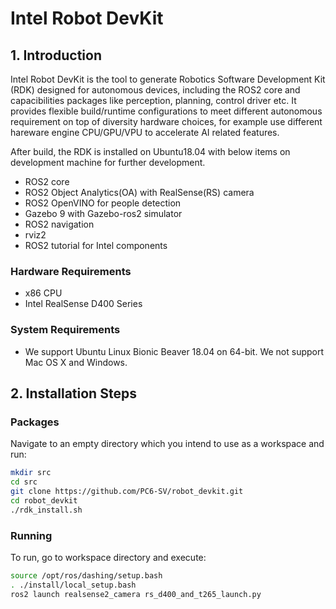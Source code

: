 # Intel Robot DevKit

## 1. Introduction
Intel Robot DevKit is the tool to generate Robotics Software Development Kit (RDK) designed for autonomous devices, including the ROS2 core and capacibilities packages like perception, planning, control driver etc. It provides flexible build/runtime configurations to meet different autonomous requirement on top of diversity hardware choices, for example use different hareware engine CPU/GPU/VPU to accelerate AI related features.

After build, the RDK is installed on Ubuntu18.04 with below items on development machine for further development.
* ROS2 core
* ROS2 Object Analytics(OA) with RealSense(RS) camera
* ROS2 OpenVINO for people detection
* Gazebo 9 with Gazebo-ros2 simulator
* ROS2 navigation
* rviz2
* ROS2 tutorial for Intel components

### Hardware Requirements
* x86 CPU
* Intel RealSense D400 Series

### System Requirements
* We support Ubuntu Linux Bionic Beaver 18.04 on 64-bit. We not support Mac OS X and Windows.

## 2. Installation Steps
### Packages
Navigate to an empty directory which you intend to use as a workspace and run:
```bash
mkdir src
cd src
git clone https://github.com/PC6-SV/robot_devkit.git
cd robot_devkit
./rdk_install.sh
```

### Running
To run, go to workspace directory and execute:
```bash
source /opt/ros/dashing/setup.bash
. ./install/local_setup.bash
ros2 launch realsense2_camera rs_d400_and_t265_launch.py
```

